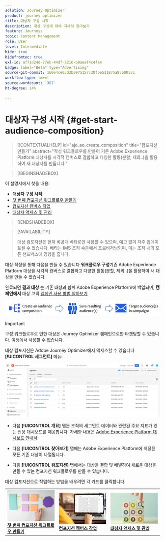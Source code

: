 ```yaml
---
solution: Journey Optimizer
product: journey optimizer
title: 대상자 구성 시작
description: 대상 구성에 대해 자세히 알아보기
feature: Journeys
topic: Content Management
role: User
level: Intermediate
hide: true
hidefromtoc: true
exl-id: af71d24d-77eb-44df-8216-b0aeaf4c4fa4
badge: label="Beta" type="Advertising"
source-git-commit: 160e4ce03d3be975157c30fbe511875a85b00551
workflow-type: tm+mt
source-wordcount: '307'
ht-degree: 14%

---
```


# 대상자 구성 시작 {#get-start-audience-composition}

>[!CONTEXTUALHELP]
>id="ajo_ao_create_composition"
>title="컴포지션 만들기"
>abstract="작성 워크플로우를 만들어 기존 Adobe Experience Platform 대상자를 시각적 캔버스로 결합하고 다양한 활동(분할, 제외..)을 활용하여 새 대상자를 만듭니다."

>[!BEGINSHADEBOX]

이 설명서에서 찾을 내용:

* **[대상자 구성 시작](get-started-audience-orchestration.md)**
* [첫 번째 컴포지션 워크플로우 만들기](create-compositions.md)
* [컴포지션 캔버스 작업](composition-canvas.md)
* [대상자 액세스 및 관리](access-audiences.md)

>[!ENDSHADEBOX]

>[!AVAILABILITY]
>
>대상 컴포지션은 현재 비공개 베타로만 사용할 수 있으며, 예고 없이 자주 업데이트될 수 있습니다. 베타는 IMS 조직 수준에서 프로비저닝되며, 이는 조직 내의 모든 샌드박스에 영향을 줍니다.

대상 작성을 통해 다음을 만들 수 있습니다 **워크플로우 구성**&#x200B;기존 Adobe Experience Platform 대상을 시각적 캔버스로 결합하고 다양한 활동(분할, 제외..)을 활용하여 새 대상을 만들 수 있습니다.

완료되면 **결과 대상** 는 기존 대상과 함께 Adobe Experience Platform에 백업되며, **캠페인에서** 대상 고객 [캠페인 사용 방법 알아보기](../campaigns/get-started-with-campaigns.md)

![](assets/audiences-process.png)

>[!IMPORTANT]
>
>구성 워크플로우로 인한 대상은 Journey Optimizer 캠페인으로만 타겟팅할 수 있습니다. 여정에서 사용할 수 없습니다.

대상 컴포지션은 Adobe Journey Optimizer에서 액세스할 수 있습니다 **[!UICONTROL 세그먼트]** 메뉴:

![](assets/audiences-browse.png)

* 다음 **[!UICONTROL 개요]** 탭은 조직의 세그먼트 데이터와 관련된 주요 지표가 있는 전용 대시보드를 제공합니다. 자세한 내용은 [Adobe Experience Platform 대시보드 안내서](https://experienceleague.adobe.com/docs/experience-platform/dashboards/guides/segments.html).

* 다음 **[!UICONTROL 찾아보기]** 탭에는 Adobe Experience Platform에 저장된 모든 기존 대상이 나열됩니다.

* 다음 **[!UICONTROL 컴포지션]** 탭에서는 대상을 결합 및 배열하여 새로운 대상을 만들 수 있는 컴포지션 워크플로우를 만들 수 있습니다.

대상 컴포지션으로 작업하는 방법을 배우려면 각 카드를 클릭합니다.

<table style="table-layout:fixed"><tr style="border: 0;">
<td><a href="create-compositions.md"><img alt="컴포지션 워크플로우 만들기" src="../assets/do-not-localize/ao-workflows.jpg"></a>
<div><a href="create-compositions.md"><strong>첫 번째 컴포지션 워크플로우 만들기</strong></a></div></td>
<td><a href="composition-canvas.md"><img alt="컴포지션 캔버스 작업" src="../assets/do-not-localize/ao-canvas.jpg"></a>
<div><a href="composition-canvas.md"><strong>컴포지션 캔버스 작업</strong></a></div></td>
<td><a href="access-audiences.md"><img alt="대상자 액세스 및 관리" src="../assets/do-not-localize/ao-audiences.jpeg"></a>
<div><a href="access-audiences.md"><strong>대상자 액세스 및 관리</strong></a></div></td>
</tr></table>

